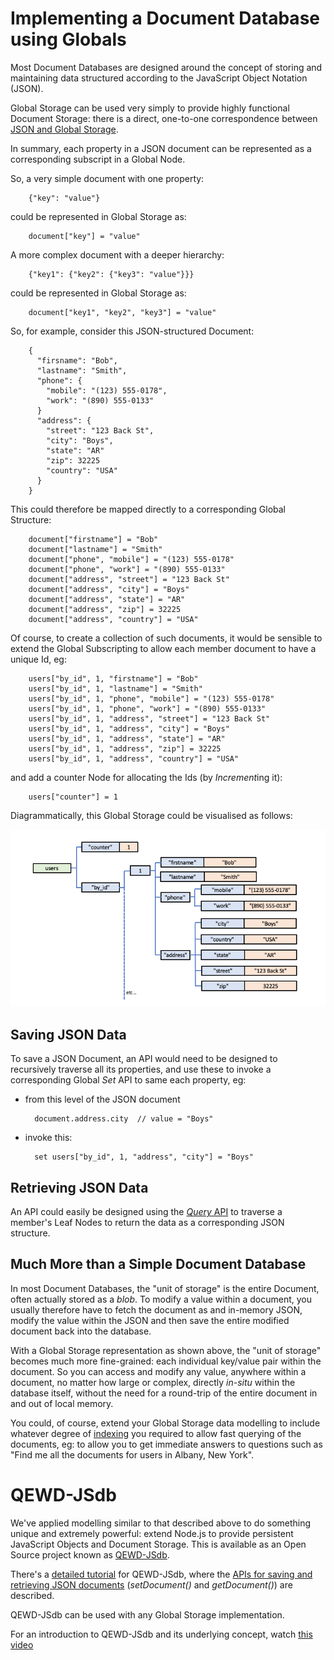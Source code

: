 # Implementing a Document Database using Globals

Most Document Databases are designed around the concept of storing and maintaining data structured according to the JavaScript Object Notation (JSON).

Global Storage can be used very simply to provide highly functional Document Storage: there is a direct, one-to-one correspondence between 
[JSON and Global Storage](./Global_Storage.md#global-storage-is-actually-just-like-json).

In summary, each property in a JSON document can be represented as a corresponding subscript in a Global Node.

So, a very simple document with one property:

        {"key": "value"}

could be represented in Global Storage as:

        document["key"] = "value"


A more complex document with a deeper hierarchy:

        {"key1": {"key2": {"key3": "value"}}}

could be represented in Global Storage as:

        document["key1", "key2", "key3"] = "value"


So, for example, consider this JSON-structured Document:

        {
          "firsname": "Bob",
          "lastname": "Smith",
          "phone": {
            "mobile": "(123) 555-0178",
            "work": "(890) 555-0133"
          }
          "address": {
            "street": "123 Back St",
            "city": "Boys",
            "state": "AR"
            "zip": 32225
            "country": "USA"
          }
        }

This could therefore be mapped directly to a corresponding Global Structure:

        document["firstname"] = "Bob"
        document["lastname"] = "Smith"
        document["phone", "mobile"] = "(123) 555-0178"
        document["phone", "work"] = "(890) 555-0133"
        document["address", "street"] = "123 Back St"
        document["address", "city"] = "Boys"
        document["address", "state"] = "AR"
        document["address", "zip"] = 32225
        document["address", "country"] = "USA"

Of course, to create a collection of such documents, it would be sensible to extend the Global Subscripting to allow each member document to have a unique Id, eg:

        users["by_id", 1, "firstname"] = "Bob"
        users["by_id", 1, "lastname"] = "Smith"
        users["by_id", 1, "phone", "mobile"] = "(123) 555-0178"
        users["by_id", 1, "phone", "work"] = "(890) 555-0133"
        users["by_id", 1, "address", "street"] = "123 Back St"
        users["by_id", 1, "address", "city"] = "Boys"
        users["by_id", 1, "address", "state"] = "AR"
        users["by_id", 1, "address", "zip"] = 32225
        users["by_id", 1, "address", "country"] = "USA"

and add a counter Node for allocating the Ids (by *Increment*ing it):

        users["counter"] = 1

Diagrammatically, this Global Storage could be visualised as follows:

![json1](./diagrams/json1.png)


## Saving JSON Data

To save a JSON Document, an API would need to be designed to recursively traverse all its properties, and use these to invoke a corresponding Global *Set* API to same each property, eg:

- from this level of the JSON document

        document.address.city  // value = "Boys"

- invoke this:

        set users["by_id", 1, "address", "city"] = "Boys"


## Retrieving JSON Data

An API could easily be designed using the [*Query* API](./Leaf_Nodes.md#the-query-api) to traverse a member's Leaf Nodes to return the data as a corresponding JSON structure.


## Much More than a Simple Document Database

In most Document Databases, the "unit of storage" is the entire Document, often actually stored as a *blob*.  To modify a value within a document, you usually therefore have to fetch the document as and in-memory JSON, modify the value within the JSON and then save the entire modified document back into the database.

With a Global Storage representation as shown above, the "unit of storage" becomes much more fine-grained: each individual key/value pair within the document.  So you can access and modify any value, anywhere within a document, no matter how large or complex, directly *in-situ* within the database itself, without the need for a round-trip of the entire document in and out of local memory.

You could, of course, extend your Global Storage data modelling to include whatever degree of 
[indexing](./Indexing.md) you required to allow fast querying of the documents, eg: to allow you to get immediate answers to questions such as "Find me all the documents for users in Albany, New York".


# QEWD-JSdb

We've applied modelling similar to that described above to do something unique and extremely powerful: extend Node.js to provide persistent JavaScript Objects and Document Storage.  This is available as an Open Source project known as 
[QEWD-JSdb](https://github.com/robtweed/qewd-jsdb).  

There's a 
[detailed tutorial](https://github.com/robtweed/qewd-jsdb/blob/master/REPL.md) for QEWD-JSdb, where the
[APIs for saving and retrieving JSON documents](https://github.com/robtweed/qewd-jsdb/blob/master/REPL.md#saving-json-in-a-document-node)
 (*setDocument()* and *getDocument()*) are described.

QEWD-JSdb can be used with any Global Storage implementation.

For an introduction to QEWD-JSdb and its underlying concept, watch 
[this video](https://www.youtube.com/watch?v=1TlAKTw167s)


